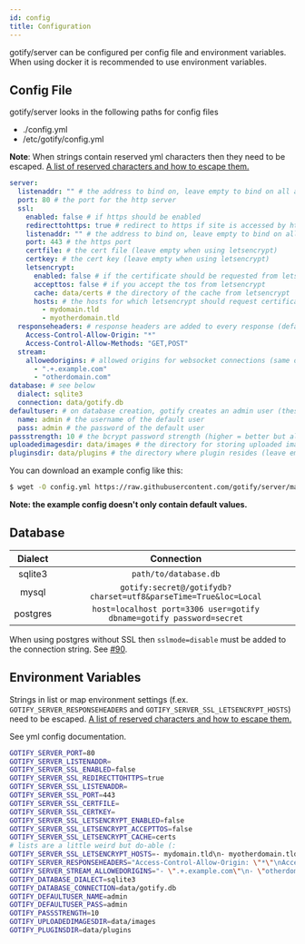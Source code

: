 ```yaml
---
id: config
title: Configuration
---
```


gotify/server can be configured per config file and environment variables.
When using docker it is recommended to use environment variables.

## Config File

gotify/server looks in the following paths for config files

- ./config.yml
- /etc/gotify/config.yml

**Note**: When strings contain reserved yml characters then they need to be escaped.
[A list of reserved characters and how to escape them.](https://stackoverflow.com/a/22235064/4244993)

```yml
server:
  listenaddr: "" # the address to bind on, leave empty to bind on all addresses
  port: 80 # the port for the http server
  ssl:
    enabled: false # if https should be enabled
    redirecttohttps: true # redirect to https if site is accessed by http
    listenaddr: "" # the address to bind on, leave empty to bind on all addresses
    port: 443 # the https port
    certfile: # the cert file (leave empty when using letsencrypt)
    certkey: # the cert key (leave empty when using letsencrypt)
    letsencrypt:
      enabled: false # if the certificate should be requested from letsencrypt
      accepttos: false # if you accept the tos from letsencrypt
      cache: data/certs # the directory of the cache from letsencrypt
      hosts: # the hosts for which letsencrypt should request certificates
        - mydomain.tld
        - myotherdomain.tld
  responseheaders: # response headers are added to every response (default: none)
    Access-Control-Allow-Origin: "*"
    Access-Control-Allow-Methods: "GET,POST"
  stream:
    allowedorigins: # allowed origins for websocket connections (same origin is always allowed, default only same origin)
      - ".+.example.com"
      - "otherdomain.com"
database: # see below
  dialect: sqlite3
  connection: data/gotify.db
defaultuser: # on database creation, gotify creates an admin user (these values will only be used for the first start, if you want to edit the user after the first start use the WebUI)
  name: admin # the username of the default user
  pass: admin # the password of the default user
passstrength: 10 # the bcrypt password strength (higher = better but also slower)
uploadedimagesdir: data/images # the directory for storing uploaded images
pluginsdir: data/plugins # the directory where plugin resides (leave empty to disable plugins)
```

You can download an example config like this:

```bash
$ wget -O config.yml https://raw.githubusercontent.com/gotify/server/master/config.example.yml
```

**Note: the example config doesn't only contain default values.**

## Database

| Dialect  |                              Connection                              |
| :------: | :------------------------------------------------------------------: |
| sqlite3  |                        `path/to/database.db`                         |
|  mysql   |   `gotify:secret@/gotifydb?charset=utf8&parseTime=True&loc=Local`    |
| postgres | `host=localhost port=3306 user=gotify dbname=gotify password=secret` |

When using postgres without SSL then `sslmode=disable` must be added to the connection string.
See [#90](https://github.com/gotify/server/issues/90).

## Environment Variables

Strings in list or map environment settings (f.ex. `GOTIFY_SERVER_RESPONSEHEADERS` and `GOTIFY_SERVER_SSL_LETSENCRYPT_HOSTS`) need to be escaped.
[A list of reserved characters and how to escape them.](https://stackoverflow.com/a/22235064/4244993)

See yml config documentation.

```bash
GOTIFY_SERVER_PORT=80
GOTIFY_SERVER_LISTENADDR=
GOTIFY_SERVER_SSL_ENABLED=false
GOTIFY_SERVER_SSL_REDIRECTTOHTTPS=true
GOTIFY_SERVER_SSL_LISTENADDR=
GOTIFY_SERVER_SSL_PORT=443
GOTIFY_SERVER_SSL_CERTFILE=
GOTIFY_SERVER_SSL_CERTKEY=
GOTIFY_SERVER_SSL_LETSENCRYPT_ENABLED=false
GOTIFY_SERVER_SSL_LETSENCRYPT_ACCEPTTOS=false
GOTIFY_SERVER_SSL_LETSENCRYPT_CACHE=certs
# lists are a little weird but do-able (:
GOTIFY_SERVER_SSL_LETSENCRYPT_HOSTS=- mydomain.tld\n- myotherdomain.tld
GOTIFY_SERVER_RESPONSEHEADERS="Access-Control-Allow-Origin: \"*\"\nAccess-Control-Allow-Methods: \"GET,POST\""
GOTIFY_SERVER_STREAM_ALLOWEDORIGINS="- \".+.example.com\"\n- \"otherdomain.com\""
GOTIFY_DATABASE_DIALECT=sqlite3
GOTIFY_DATABASE_CONNECTION=data/gotify.db
GOTIFY_DEFAULTUSER_NAME=admin
GOTIFY_DEFAULTUSER_PASS=admin
GOTIFY_PASSSTRENGTH=10
GOTIFY_UPLOADEDIMAGESDIR=data/images
GOTIFY_PLUGINSDIR=data/plugins
```

